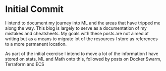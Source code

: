 # Initial Commit

I intend to document my journey into ML and the areas that have tripped me along the way. This blog is largely to serve as a documentation of my mistakes and cheatsheets. 
My goals with these posts are not aimed at writing but as a means to migrate lot of the resources I store as references to a more permanent location.

As part of the initial exercise I intend to move a lot of the information I have stored on stats, ML and Math onto this, followed by posts on Docker Swarm, Terraform and ECS